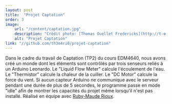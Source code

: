 ```yaml
---
layout: post
title:  "Projet Captation"
order: 3
image:
    url: "/content/captation.jpg"
    description: "Crédit photo: [Thomas Ouellet Fredericks](http://t-o-f.info/)"
    alt: "Projet Captation"
link: "//github.com/th3m4ri0/projet-captation"
---
```


Dans le cadre du travail de Captation (TP2) du cours EDM4640, nous avons créé un monde dont les éléments sont contrôlés par trois senseurs reliés à un Arduino Leonardo. Le "Liquid Flow Meter" calcule l'écoulement de l'eau. Le "Thermistor" calcule la chaleur de la cuiller. Le "DC Motor" calcule la force du vent.
Si aucun capteur Arduino ne communique avec le serveur pendant une durée de plus de 5 secondes, le programme passe en mode "idle" afin de montrer les capacités du projet même lorsqu'il n'est pas installé.
Réalisé en équipe avec [Ruby-Maude Rioux](http://ca.linkedin.com/pub/ruby-maude-rioux/5a/3b9/b5a).